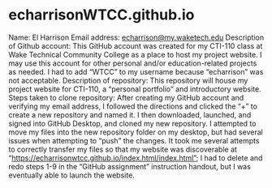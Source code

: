# echarrisonWTCC.github.io
Name: El Harrison
Email address: echarrison@my.waketech.edu
Description of Github account: This GitHub account was created for my CTI-110 class at Wake Technical Community College as a place to host my project website. I may use this account for other personal and/or education-related projects as needed. I had to add “WTCC” to my username because “echarrison” was not acceptable. 
Description of repository: This repository will house my project website for CTI-110, a “personal portfolio” and introductory website. 
Steps taken to clone repository: After creating my GitHub account and verifying my email address, I followed the directions and clicked the “+” to create a new repository and named it. I then downloaded, launched, and signed into GitHub Desktop, and cloned my new repository. I attempted to move my files into the new repository folder on my desktop, but had several issues when attempting to “push” the changes. It took me several attempts to correctly transfer my files so that my website was discoverable at “https://echarrisonwtcc.github.io/index.html/index.html”; I had to delete and redo steps 1-9 in the “GitHub assignment” instruction handout, but I was eventually able to launch the website. 
